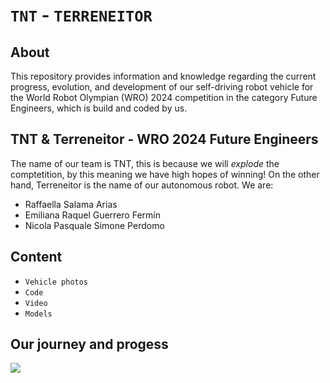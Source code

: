 # `TNT` - `TERRENEITOR`

## About

This repository provides information and knowledge regarding the current progress, evolution, and development of our self-driving robot vehicle for the World Robot Olympian (WRO) 2024 competition in the category Future Engineers, which is build and coded by us.

## TNT & Terreneitor - WRO 2024 Future Engineers

The name of our team is TNT, this is because we will _explode_ the comptetition, by this meaning we have high hopes of winning! On the other hand, Terreneitor is the name of our autonomous robot. We are:

- Raffaella Salama Arias
- Emiliana Raquel Guerrero Fermín
- Nicola Pasquale Simone Perdomo

## Content

- `Vehicle photos`
- `Code`
- `Video`
- `Models`

## Our journey and progess

<img src="![c92a39d9-e67e-41b5-b359-82dcf79ba660-removebg-preview](https://github.com/TNT-JEFFERSON/TERRENEITOR/assets/173217818/683cf6a7-94ff-4120-84e7-d7991a159471)">





